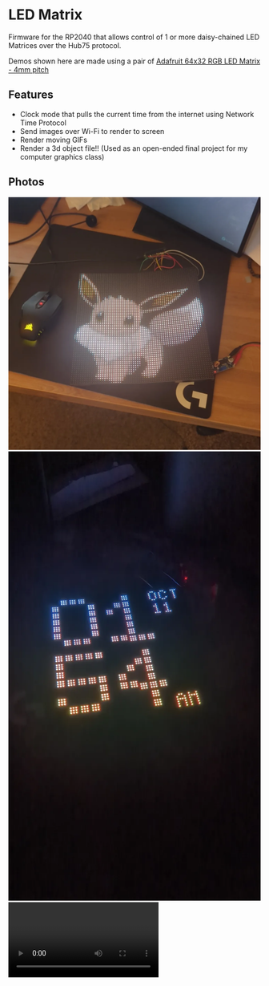 # LED Matrix
Firmware for the RP2040 that allows control of 1 or more daisy-chained LED Matrices over the Hub75 protocol.

Demos shown here are made using a pair of [Adafruit 64x32 RGB LED Matrix - 4mm pitch](https://www.adafruit.com/product/2278)

## Features
- Clock mode that pulls the current time from the internet using Network Time Protocol
- Send images over Wi-Fi to render to screen
- Render moving GIFs
- Render a 3d object file!! (Used as an open-ended final project for my computer graphics class)

## Photos
![Eevee](img/eevee.webp)
![Clock](img/clock.webp)
![Landscape](img/PXL_20241012_060925800.mp4)
